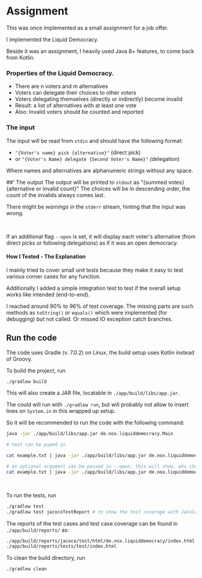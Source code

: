 #  Assignment

This was once implemented as a small assignment for a job offer.

I implemented the Liquid Democracy.

Beside it was an assignment, I heavily used Java 8+ features, to come back from Kotlin.

### Properties of the Liquid Democracy.
 - There are n voters and m alternatives
 - Voters can delegate their choices to other voters
 - Voters delegating themselves (directly or indirectly) become invalid
 - Result: a list of alternatives with at least one vote
 - Also: Invalid voters should be counted and reported

### The input

The input will be read from `stdin` and should have the following format:
 - `"{Voter's name} pick {alternative}"` (direct pick)
 - or `"{Voter's Name} delegate {Second Voter's Name}"` (delegation)

Where names and alternatives are alphanumeric strings without any space.

##' The output
The output will be printed to `stdout` as "{summed votes} {alternative or invalid count}"
The choices will be in descending order, the count of the invalids always comes last.

There might be *warnings* in the `stderr` stream, hinting that the input was wrong.

<br>

If an additional flag `--open` is set, it will display each voter's alternative
(from direct picks or following delegations) as if it was an open democracy.


#### How I Tested - The Explanation

I mainly tried to cover small unit tests because they make it easy to test
various corner cases for any function.

Additionally I added a simple integration test to test if the overall setup works like intended (end-to-end).

I reached around 90% to 96% of test coverage.
The missing parts are such methods as `toString()` or `equals()` which were implemented (for debugging) but not called.
Or missed IO exception catch branches.

## Run the code

The code uses Gradle (v. 7.0.2) on Linux, the build setup uses Kotlin instead of Groovy.

To build the project, run

``` bash
./gradlew build
```

This will also create a JAR file, locatable in `./app/build/libs/app.jar`.

The could will run with `./gradlew run`, but will probably not allow to insert lines on `System.in` in this wrapped up setup.

So it will be recommended to run the code with the following command:

``` bash
java -jar ./app/build/libs/app.jar de.nox.liquiddemocracy.Main

# text can be piped in

cat example.txt | java -jar ./app/build/libs/app.jar de.nox.liquiddemocracy.Main

# an optional argument can be passed in --open, this will show, who chose what (indirectly)
cat example.txt | java -jar ./app/build/libs/app.jar de.nox.liquiddemocracy.Main --open
```

<br>

To run the tests, run
``` bash
./gradlew test
./gradlew test jacocoTestReport # to show the test coverage with JaCoCo
```

The reports of the test cases and test case coverage can be found in `./app/build/reports/` as:
``` bash
./app/build/reports/jacoco/test/html/de.nox.liquiddemocracy/index.html
./app/build/reports/tests/test/index.html
```


To clean the build directory, run
``` bash
./gradlew clean
```
